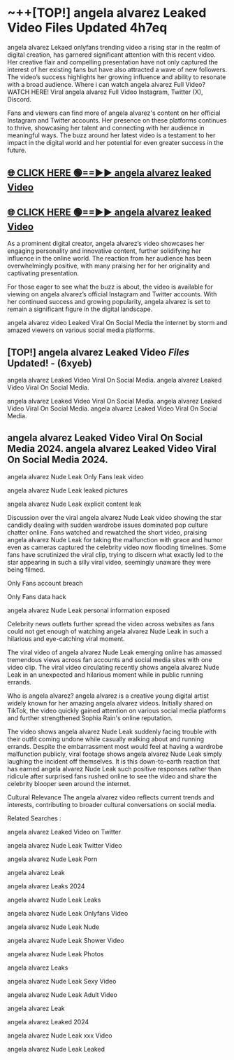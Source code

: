 # ~++[TOP!] angela alvarez Leaked Video Files Updated 4h7eq

 angela alvarez Lekaed onlyfans trending video a rising star in the realm of digital creation, has garnered significant attention with this recent video. Her creative flair and compelling presentation have not only captured the interest of her existing fans but have also attracted a wave of new followers. The video’s success highlights her growing influence and ability to resonate with a broad audience.
Where i can watch  angela alvarez Full Video? WATCH HERE! Viral  angela alvarez Full Video Instagram, Twitter (X), Discord.


Fans and viewers can find more of  angela alvarez's content on her official Instagram and Twitter accounts. Her presence on these platforms continues to thrive, showcasing her talent and connecting with her audience in meaningful ways. The buzz around her latest video is a testament to her impact in the digital world and her potential for even greater success in the future.


## [🌐 CLICK HERE 🟢==►►  angela alvarez leaked Video ](https://onlyclips.site?title=angela_alvarez&ref=git)

## [🌐 CLICK HERE 🟢==►►  angela alvarez leaked Video ](https://onlyclips.site?title=angela_alvarez&ref=git)


As a prominent digital creator,  angela alvarez’s video showcases her engaging personality and innovative content, further solidifying her influence in the online world. The reaction from her audience has been overwhelmingly positive, with many praising her for her originality and captivating presentation.

For those eager to see what the buzz is about, the video is available for viewing on  angela alvarez’s official Instagram and Twitter accounts. With her continued success and growing popularity,  angela alvarez is set to remain a significant figure in the digital landscape.


  angela alvarez video Leaked Viral On Social Media the internet by storm and amazed viewers on various social media platforms.


## [TOP!]  angela alvarez Leaked Video *Files* Updated! - (6xyeb) 

 angela alvarez Leaked Video Viral On Social Media. angela alvarez Leaked Video Viral On Social Media.

 angela alvarez Leaked Video Viral On Social Media. angela alvarez Leaked Video Viral On Social Media. angela alvarez Leaked Video Viral On Social Media.


##  angela alvarez Leaked Video Viral On Social Media 2024. angela alvarez Leaked Video Viral On Social Media 2024.
 angela alvarez Nude Leak Only Fans leak video

 angela alvarez Nude Leak leaked pictures

 angela alvarez Nude Leak explicit content leak

Discussion over the viral  angela alvarez Nude Leak video showing the star candidly dealing with sudden wardrobe issues dominated pop culture chatter online. Fans watched and rewatched the short video, praising  angela alvarez Nude Leak for taking the malfunction with grace and humor even as cameras captured the celebrity video now flooding timelines. Some fans have scrutinized the viral clip, trying to discern what exactly led to the star appearing in such a silly viral video, seemingly unaware they were being filmed.


Only Fans account breach

Only Fans data hack

 angela alvarez Nude Leak personal information exposed

Celebrity news outlets further spread the video across websites as fans could not get enough of watching  angela alvarez Nude Leak in such a hilarious and eye-catching viral moment.


The viral video of  angela alvarez Nude Leak emerging online has amassed tremendous views across fan accounts and social media sites with one video clip. The viral video circulating recently shows  angela alvarez Nude Leak in an unexpected and hilarious moment while in public running errands.


Who is  angela alvarez?  angela alvarez is a creative young digital artist widely known for her amazing  angela alvarez videos. Initially shared on TikTok, the video quickly gained attention on various social media platforms and further strengthened Sophia Rain's online reputation.

The video shows  angela alvarez Nude Leak suddenly facing trouble with their outfit coming undone while casually walking about and running errands. Despite the embarrassment most would feel at having a wardrobe malfunction publicly, viral footage shows  angela alvarez Nude Leak simply laughing the incident off themselves. It is this down-to-earth reaction that has earned  angela alvarez Nude Leak such positive responses rather than ridicule after surprised fans rushed online to see the video and share the celebrity blooper seen around the internet.

Cultural Relevance The  angela alvarez video reflects current trends and interests, contributing to broader cultural conversations on social media.

Related Searches :

 angela alvarez Leaked Video on Twitter

 angela alvarez Nude Leak Twitter Video

 angela alvarez Nude Leak Porn

 angela alvarez Leak 

 angela alvarez Leaks 2024

 angela alvarez Nude Leak Leaks

 angela alvarez Nude Leak Onlyfans Video

 angela alvarez Nude Leak Nude

 angela alvarez Nude Leak Shower Video

 angela alvarez Nude Leak Photos

 angela alvarez Leaks

 angela alvarez Nude Leak Sexy Video

 angela alvarez Nude Leak Adult Video

 angela alvarez Leak

 angela alvarez Leaked 2024

 angela alvarez Nude Leak xxx Video

 angela alvarez Nude Leak Leaked